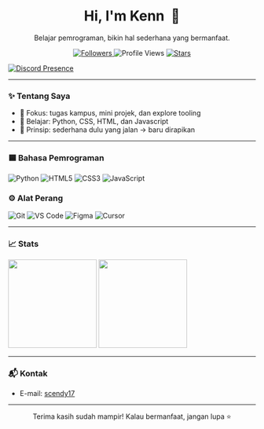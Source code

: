 <!-- Header -->
<h1 align="center">Hi, I'm Kenn <img src="https://raw.githubusercontent.com/tonsky/FiraCode/master/distr/ttf/FiraCode-Regular.ttf" width="0" height="0"> 👋</h1>
<p align="center">Belajar pemrograman, bikin hal sederhana yang bermanfaat.</p>

<p align="center">
  <a href="https://github.com/scendy17?tab=followers">
    <img alt="Followers" src="https://img.shields.io/github/followers/scendy17?style=flat&color=0ea5e9&label=Followers">
  </a>
  <img alt="Profile Views" src="https://komarev.com/ghpvc/?username=scendy17&style=flat&color=22c55e">
  <a href="https://github.com/scendy17">
    <img alt="Stars" src="https://img.shields.io/github/stars/scendy17?style=flat&color=f59e0b">
  </a>
</p>

<div align="left">
  <a href="https://discord.com/users/728593659058061423">
    <img src="https://lanyard.cnrad.dev/api/728593659058061423?showDisplayName=true&hideActivity=whenNotUsed&hideTimestamp=false&bg=:#1e2124&borderRadius=10px&hideStatus=false&hideDiscriminator=false&idleMessage=Probably%20coding%20something%20cool..." alt="Discord Presence" />
  </a>
</div>

---

### ✨ Tentang Saya
- 🔭 Fokus: tugas kampus, mini projek, dan explore tooling
- 🌱 Belajar: Python, CSS, HTML, dan Javascript
- 🎯 Prinsip: sederhana dulu yang jalan → baru dirapikan

---

### **🟦 Bahasa Pemrograman**
<div align="left">
  <img src="https://img.shields.io/badge/Python-3776AB?style=for-the-badge&logo=python&logoColor=white" alt="Python" />
  <img src="https://img.shields.io/badge/HTML5-E34F26?style=for-the-badge&logo=html5&logoColor=white" alt="HTML5" />
  <img src="https://img.shields.io/badge/CSS3-1572B6?style=for-the-badge&logo=css3&logoColor=white" alt="CSS3" />
  <img src="https://img.shields.io/badge/JavaScript-F7DF1E?style=for-the-badge&logo=javascript&logoColor=black" alt="JavaScript" />
</div>

### **⚙️ Alat Perang**
<div align="left">
  <img src="https://img.shields.io/badge/Git-F05032?style=for-the-badge&logo=git&logoColor=white" alt="Git" />
  <img src="https://img.shields.io/badge/VS%20Code-007ACC?style=for-the-badge&logo=visualstudiocode&logoColor=white" alt="VS Code" />
  <img src="https://img.shields.io/badge/Figma-F24E1E?style=for-the-badge&logo=figma&logoColor=white" alt="Figma" />
  <img src="https://img.shields.io/badge/Cursor-black?style=for-the-badge&logo=cursor&logoColor=white" alt="Cursor" />
</div>

---

### 📈 Stats
<div align="left">
  <a>
  <img height="180em" src="https://github-readme-stats-eight-theta.vercel.app/api?username=scennmieayam&show_icons=true&include_all_commits=true&count_private=true&bg_color=00000000&theme=dark&include_all_commits=true&layout=compact"/>
  <img height="180em" src="https://github-readme-stats-eight-theta.vercel.app/api/top-langs/?username=scenmieayam&show_icons=true&include_all_commits=true&count_private=true&bg_color=00000000&theme=dark&&include_all_commits=true&layout=compact"/>
  </a>
</div>

---

### 📬 Kontak
- E-mail: <a href="mailto:scendy17@gmail.com">scendy17</a>
<!-- - (Opsional) Tambahkan email/LinkedIn/Discord di sini -->

---

<p align="center">Terima kasih sudah mampir! Kalau bermanfaat, jangan lupa ⭐</p>

<!--
**scendy17/scendy17** is a ✨ _special_ ✨ repository because its `README.md` (this file) appears on your GitHub profile.

Here are some ideas to get you started:

- 🔭 I’m currently working on ...
- 🌱 I’m currently learning ...
- 👯 I’m looking to collaborate on ...
- 🤔 I’m looking for help with ...
- 💬 Ask me about ...
- 📫 How to reach me: ...
- 😄 Pronouns: ...
- ⚡ Fun fact: ...
-->

